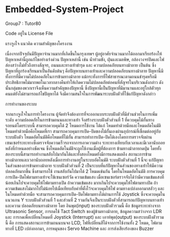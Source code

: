 # Embedded-System-Project
Group7 : Tutor80





Code อยู่ใน License File










แรงจูงใจ แนวคิด ความสำคัญของโครงงาน
	
 
 
 
 เนื่องจากปัจจุบันมีปัญหาจำนวนมากที่เกิดขึ้นในกรุงเทพฯ ผู้อยู่อาศัยจำนวนมากได้ออกมาเรียกร้องให้ปัญหาเหล่านี้ถูกแก้ไขอย่างเร่งด่วน ปัญหาเหล่านี้ เช่น น้ำท่วมขัง, ฝุ่นและมลพิษ, กล้องวงจรปิดและไฟส่องสว่างไม่ทั่วถึงทางสัญจร, ถนนและทางเท้าชำรุด และ ความปลอดภัยบนทางม้าลาย เป็นต้น ซึ่งปัญหาที่ถูกร้องเรียนมาเป็นอันดับต้นๆ คือปัญหาบนทางเท้าและความปลอดภัยบนทางม้าลาย ปัญหานี้มีทั้งการที่มีความไม่ปลอดภัยในการข้ามทางม้าลาย แม้กระทั่งการที่ไฟสาธารณะตามถนนชำรุดหรือมีประสิทธิภาพไม่มากพอในเวลากลางคืนทำให้เกิดความไม่ปลอดภัยต่อคนที่สัญจรในบริเวณดังกล่าว ดังนั้นกลุ่มของพวกเราจึงเห็นความสำคัญของปัญหานี้ ซึ่งปัญหานี้เป็นปัญหาที่มีมานานและอยู่ใกล้ตัวทุกคนแต่ยังไม่สามารถแก้ไขปัญหาได้ จึงมีความสนใจในการพัฒนาระบบฝังตัวที่ใช้แก้ปัญหาดังกล่าว









การทำงานของระบบ




จากแรงจูงใจในการทำโครงงาน ผู้จัดทำจึงต้องการที่จะออกแบบระบบฝังตัวที่มีส่วนช่วยในการเพิ่มระดับ
ความปลอดภัยในการข้ามถนนและทางเท้า จึงสร้างระบบฝังตัวส่วนที่ 1 ที่ควบคุมไม้กั้นทางรถยนต์โดยระบบนี้
สามารถควบคุมได้ 2 โหมดการใช้งาน ได้แก่ โหมดทำด้วยมือและโหมดอัตโนมัติโหมดทำด้วยมือคือโหมดที่เรา
สามารถควบคุมการเปิด-ปิดของไม้กั้นเองผ่านอุปกรณ์ที่เชื่อมต่ออยู่กับระบบฝังตัว โหมดอัตโนมัติคือโหมดที่ไม้กั้น
สามารถทำการเปิด-ปิดได้เองโดยการตรวจจับผ่านเซนเซอร์ระยะทางซึ่งตรวจจับความเร็วรถจากการเอาความต่าง
ระยะทางเทียบกับเวลาและมีเวลานับถอยหลังที่กำหนดอย่างชัดเจน ซึ่งโหมดอัตโนมัติจะถูกใช้งานเมื่อผู้ที่ต้องการ
ข้ามทางม้าลายกดปุ่ม โดยทั้งสองระบบนี้สามารถทำงานสลับไปมากันได้และทั้งสองโหมดยังมีการแสดงผลถึง
สถานะการข้ามทางม้าลายและเวลานับถอยหลังเมื่อการทำงานอยู่ในระบบอัตโนมัติ ระบบฝังตัวส่วนที่ 1 นี้จะ
แก้ปัญหาในส่วนของการข้ามทางม้าลาย
ระบบฝังตัวส่วนที่ 2 เป็นระบบที่แก้ปัญหาในส่วนของทางเท้าให้มีความปลอดภัยมากขึ้น ซึ่งสามารถใช้
งานสลับกันไปมาได้ 2 โหมดเช่นกัน โดยในโหมดอัตโนมัติ การควบคุมการเปิด-ปิดไฟตามทางเท้าจะใช้เซนเซอร์วัด
ความเข้มแสง เมื่อเซนเซอร์ตรวจจับได้ว่ามีความเข้มแสงที่น้อยเกินไปจะควบคุมให้ไฟตามทางเปิด ถ้าความเข้มแสง
มากเกินไปจะควบคุมให้ไฟตามทางปิด ถ้าความเข้มแสงไม่มากไปไม่น้อยไปเมื่อเทียบกับค่าที่ตั้งไว้จะควบคุมให้ไฟ
ตามทางเปล่งออกมาสลัวๆ และในโหมดทำด้วยมือ จะสามารถควบคุมการเปิด-ปิดไฟตามทางได้ผ่านการใช้ 
Joystick ซึ่งจะควบคุมในแนวแกน Y
ระบบฝังตัวส่วนที่ 1 และส่วนที่ 2 รวมกันจึงเป็นระบบฝังตัวที่สามารถแก้ปัญหาบนทางเท้าและความ
ปลอดภัยบนทางม้าลาย โดย อินพุต(input) ของระบบฝังตัวรวมนี้ คือ ข้อมูลระยะห่างจาก Ultrasonic Sensor,
การกดใช้ Tact Switch ของผู้ข้ามทางม้าลาย, ข้อมูลความสว่างจาก LDR และ การกดเพื่อเปลี่ยนโหมดที่ 
Joystick (Interrupt) และ เอาท์พุต(output) ของระบบฝังตัวรวมนี้ คือ การแสดงสถานะการข้ามถนนบนจอ 
LCD, ไฟที่เปลี่ยนสีได้จากการใช้งานทั้ง 2 โหมด, ไฟตามทางที่ LED เปล่งออกมา, การหมุนของ Servo Machine 
และ การส่งเสียงร้องของ Buzzer
